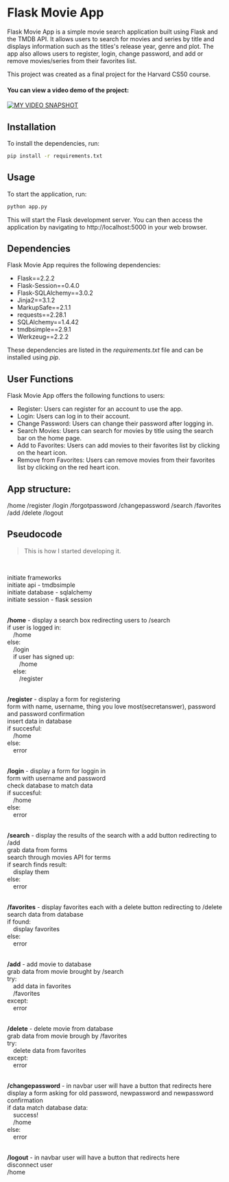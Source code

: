 # Flask Movie App

Flask Movie App is a simple movie search application built using Flask and the TMDB API. It allows users to search for movies and series by title and displays information such as the titles's release year, genre and plot. The app also allows users to register, login, change password, and add or remove movies/series from their favorites list.

This project was created as a final project for the Harvard CS50 course.

#### You can view a video demo of the project:

[![MY VIDEO SNAPSHOT](https://img.youtube.com/vi/wilkhNr_CL0/0.jpg)](https://www.youtube.com/watch?v=wilkhNr_CL0)

## Installation

To install the dependencies, run:

```bash
pip install -r requirements.txt
```
## Usage
To start the application, run:

```bash
python app.py
```

This will start the Flask development server. You can then access the application by navigating to http://localhost:5000 in your web browser.

## Dependencies
Flask Movie App requires the following dependencies:

- Flask==2.2.2
- Flask-Session==0.4.0
- Flask-SQLAlchemy==3.0.2
- Jinja2==3.1.2
- MarkupSafe==2.1.1
- requests==2.28.1
- SQLAlchemy==1.4.42
- tmdbsimple==2.9.1
- Werkzeug==2.2.2

These dependencies are listed in the *requirements.txt* file and can be installed using *pip*.

## User Functions
Flask Movie App offers the following functions to users:

- Register: Users can register for an account to use the app.
- Login: Users can log in to their account.
- Change Password: Users can change their password after logging in.
- Search Movies: Users can search for movies by title using the search bar on the home page.
- Add to Favorites: Users can add movies to their favorites list by clicking on the heart icon.
- Remove from Favorites: Users can remove movies from their favorites list by clicking on the red heart icon.

## App structure:

/home   /register   /login 
/forgotpassword   /changepassword
/search   /favorites    /add 
/delete    /logout  




## Pseudocode


> This is how I started developing it.

<br>

initiate frameworks<br>
initiate api - tmdbsimple<br>
initiate database - sqlalchemy<br>
initiate session - flask session<br>
<br>

**/home** - display a search box redirecting users to /search<br>
if user is logged in:<br>
&emsp;/home<br>
else:<br>
&emsp;/login<br>
&emsp;if user has signed up:<br>
&emsp;&emsp;/home<br>
&emsp;else:<br>
&emsp;&emsp;/register<br>
<br>        
        
**/register** - display a form for registering<br>
form with name, username, thing you love most(secretanswer), password and password confirmation<br>
insert data in database<br>
if succesful:<br>
&emsp;/home<br>
else:<br>
&emsp;error<br>
<br>

**/login** - display a form for loggin in<br>
form with username and password<br>
check database to match data<br>
if succesful:<br>
&emsp;/home<br>
else:<br>
&emsp;error<br>
<br>

**/search** - display the results of the search with a add button redirecting to /add<br>
grab data from forms<br>
search through movies API for terms<br>
if search finds result:<br>
&emsp;display them<br>
else:<br>
&emsp;error<br>
<br>

**/favorites** - display favorites each with a delete button redirecting to /delete<br>
search data from database<br>
if found:<br>
&emsp;display favorites<br>
else:<br>
&emsp;error<br>
<br>

**/add** - add movie to database<br>
grab data from movie brought by /search<br>
try:<br>
&emsp;add data in favorites<br>
&emsp;/favorites<br>
except:<br>
&emsp;error<br>
<br>

**/delete** - delete movie from database<br>
grab data from movie brough by /favorites<br>
try:<br>
&emsp;delete data from favorites<br>
except:<br>
&emsp;error<br>
<br>

**/changepassword** - in navbar user will have a button that redirects here<br>
display a form asking for old password, newpassword and newpassword confirmation<br>
if data match database data:<br>
&emsp;success!<br>
&emsp;/home<br>
else:<br>
&emsp;error<br>
<br>

**/logout** - in navbar user will have a button that redirects here<br>
disconnect user<br>
/home<br>
<br>
